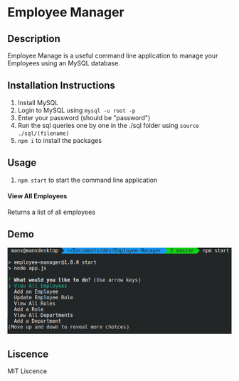 # Employee Manager

## Description
Employee Manage is a useful command line application to manage your Employees using an MySQL database.

## Installation Instructions
1. Install MySQL
2. Login to MySQL using ```mysql -u root -p```
3. Enter your password (should be "password")
4. Run the sql queries one by one in the ./sql folder using ```source ./sql/(filename)```
5. ```npm i``` to install the packages

## Usage
1. ```npm start``` to start the command line application

#### View All Employees
Returns a list of all employees

## Demo
![demo picture](https://github.com/jakeadelman/Employee-Manager/blob/master/pictures/employeemanager.png)

## Liscence
MIT Liscence
